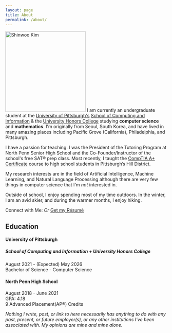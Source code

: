 ```yaml
---
layout: page
title: About
permalink: /about/
---
```

<img src="{{site.baseurl}}/assets/img/profile.jpg" class="d-block img-fluid rounded floater" alt="Shinwoo Kim" width="250" loading="lazy"> I am currently an undergraduate student at the [University of Pittsburgh's](https://pitt.edu) [School of Computing and Information](https://sci.pitt.edu) & the [University Honors College](https://www.honorscollege.pitt.edu/) studying **computer science** and **mathematics**. I'm originally from Seoul, South Korea, and have lived in many amazing places including Pacific Grove (California), Philadelphia, and Pittsburgh. 

I have a passion for teaching. I was the President of the Tutoring Program at North Penn Senior High School and the Co-Founder/Instructor of the school's free SAT® prep class. Most recently, I taught the [CompTIA A+ Certificate](https://www.comptia.org/certifications/a) course to high school students in Pittsburgh’s Hill District. 

My research interests are in the field of Artificial Intelligence, Machine Learning, and Natural Language Processing although there are very few things in computer science that I'm _not_ interested in. 

Outside of school, I enjoy spending most of my time outdoors. In the winter, I am an avid skier, and during the warmer months, I enjoy hiking. 

<p class="text-center">Connect with Me:
  <a class="social-icon" href="{{'/contacts' | prepend: site.baseurl}}"><i class="fa-solid fa-message"></i></a>
  <a class="social-icon" href="mailto:{{ site.email }}"><i class="fas fa-envelope"></i></a>
  <a class="social-icon" href="https://linkedin.com/in/{{ site.linkedin_username }}"> <i class="fab fa-linkedin-in"></i></a>
  <a class="social-icon" href="https://github.com/{{ site.github_username }}"><i class="fab fa-github"></i></a>
  <a class="social-icon" href="https://twitter.com/{{ site.twitter_username }}"><i class="fab fa-twitter"></i></a>
  <a class="social-icon" href="https://instagram.com/{{ site.instagram_username }}"><i class="fab fa-instagram"></i></a>
  <em>Or</em>
  <a class="btn btn-outline-dark" href="{{ '/assets/Resume.pdf' | prepend: site.baseurl }}">Get my Résumé</a>
</p>

## Education
<div class="p-1 w-100">
  <h4 class="mb-0">University of Pittsburgh</h4>
  <h5 class="mb-0">School of Computing and Information + University Honors College</h5>
  <p>August 2021 - (Expected) May 2026 <br> Bachelor of Science - Computer Science </p>
</div>
<div class="p-1 w-100">
  <h4 class="mb-0">North Penn High School</h4>
  <p>August 2018 - June 2021
      <br>GPA: 4.18 <br>9 Advanced Placement(AP®) Credits
  </p>
</div>


_Nothing I write, post, or link to here necessarily has anything to do with any past, present, or future employer(s), or any other institutions I've been associated with. My opinions are mine and mine alone._